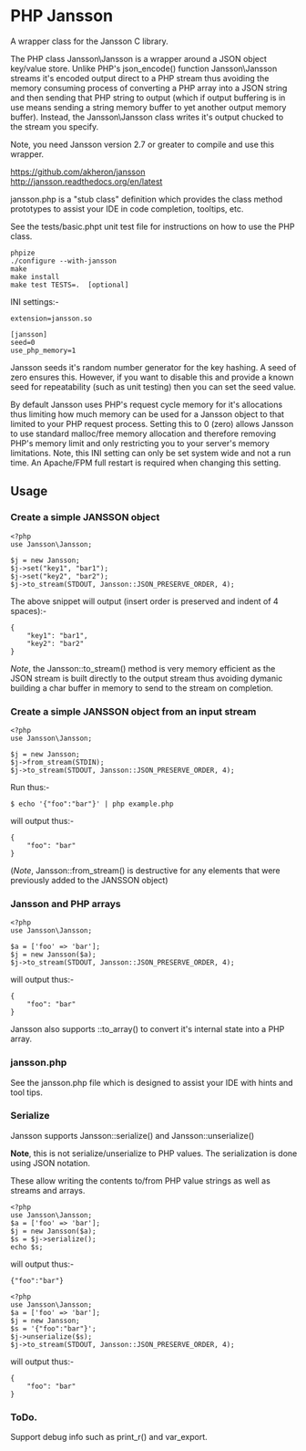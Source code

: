 # PHP Jansson
A wrapper class for the Jansson C library.

The PHP class Jansson\Jansson is a wrapper around a JSON object key/value
store. Unlike PHP's json\_encode() function Jansson\Jansson streams it's
encoded output direct to a PHP stream thus avoiding the memory consuming
process of converting a PHP array into a JSON string and then sending that
PHP string to output (which if output buffering is in use means sending a 
string memory buffer to yet another output memory buffer). Instead, the 
Jansson\Jansson class writes it's output chucked to the stream you specify.

Note, you need Jansson version 2.7 or greater to compile and use this wrapper.

https://github.com/akheron/jansson
http://jansson.readthedocs.org/en/latest

jansson.php is a "stub class" definition which provides the class method 
prototypes to assist your IDE in code completion, tooltips, etc.

See the tests/basic.phpt unit test file for instructions on how to use the PHP class.

    phpize
    ./configure --with-jansson
    make
    make install
    make test TESTS=.  [optional]

INI settings:-

    extension=jansson.so
    
    [jansson]
    seed=0
    use_php_memory=1

Jansson seeds it's random number generator for the key hashing. A seed of zero
ensures this. However, if you want to disable this and provide a known seed
for repeatability (such as unit testing) then you can set the seed value.

By default Jansson uses PHP's request cycle memory for it's allocations thus
limiting how much memory can be used for a Jansson object to that limited to 
your PHP request process. Setting this to 0 (zero) allows Jansson to use
standard malloc/free memory allocation and therefore removing PHP's memory 
limit and only restricting you to your server's memory limitations. Note,
this INI setting can only be set system wide and not a run time. An Apache/FPM
full restart is required when changing this setting.


## Usage

### Create a simple JANSSON object

```
<?php
use Jansson\Jansson;

$j = new Jansson;
$j->set("key1", "bar1");
$j->set("key2", "bar2");
$j->to_stream(STDOUT, Jansson::JSON_PRESERVE_ORDER, 4);
```
The above snippet will output (insert order is preserved and indent of 4 spaces):-
```
{
    "key1": "bar1",
    "key2": "bar2"
}
```
_Note_, the Jansson::to\_stream() method is very memory efficient as the JSON stream is built directly to the output stream thus avoiding dymanic building a char buffer in memory to send to the stream on completion.

### Create a simple JANSSON object from an input stream

```
<?php
use Jansson\Jansson;

$j = new Jansson;
$j->from_stream(STDIN);
$j->to_stream(STDOUT, Jansson::JSON_PRESERVE_ORDER, 4);
```
Run thus:-
```
$ echo '{"foo":"bar"}' | php example.php
```
will output thus:-
```
{
    "foo": "bar"
}
```
(_Note_, Jansson::from\_stream() is destructive for any elements that were previously added to the JANSSON object)

### Jansson and PHP arrays

```
<?php
use Jansson\Jansson;

$a = ['foo' => 'bar'];
$j = new Jansson($a);
$j->to_stream(STDOUT, Jansson::JSON_PRESERVE_ORDER, 4);
```
will output thus:-
```
{
    "foo": "bar"
}
```

Jansson also supports ::to\_array() to convert it's internal state into a PHP array.


### jansson.php

See the jansson.php file which is designed to assist your IDE with hints and tool tips.

### Serialize

Jansson supports Jansson::serialize() and Jansson::unserialize()

__Note__, this is not serialize/unserialize to PHP values. The serialization is done using JSON notation.

These allow writing the contents to/from PHP value strings as well as streams and arrays.

```
<?php
use Jansson\Jansson;
$a = ['foo' => 'bar'];
$j = new Jansson($a);
$s = $j->serialize();
echo $s;
```
will output thus:-
```
{"foo":"bar"}
```

```
<?php
use Jansson\Jansson;
$a = ['foo' => 'bar'];
$j = new Jansson;
$s = '{"foo":"bar"}';
$j->unserialize($s);
$j->to_stream(STDOUT, Jansson::JSON_PRESERVE_ORDER, 4);
```
will output thus:-
```
{
    "foo": "bar"
}
```

### ToDo.

Support debug info such as print\_r() and var\_export.



